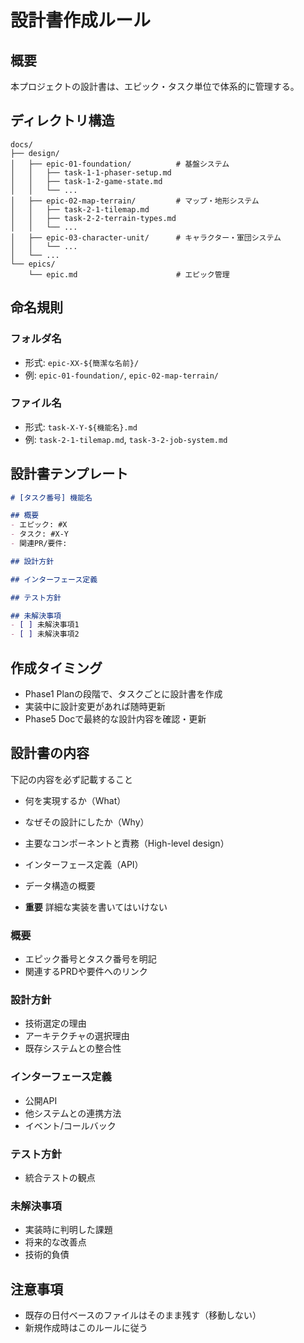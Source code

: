 # 設計書作成ルール

## 概要
本プロジェクトの設計書は、エピック・タスク単位で体系的に管理する。

## ディレクトリ構造

```
docs/
├── design/
│   ├── epic-01-foundation/          # 基盤システム
│   │   ├── task-1-1-phaser-setup.md
│   │   ├── task-1-2-game-state.md
│   │   └── ...
│   ├── epic-02-map-terrain/         # マップ・地形システム
│   │   ├── task-2-1-tilemap.md
│   │   ├── task-2-2-terrain-types.md
│   │   └── ...
│   ├── epic-03-character-unit/      # キャラクター・軍団システム
│   │   └── ...
│   └── ...
└── epics/
    └── epic.md                      # エピック管理
```

## 命名規則

### フォルダ名
- 形式: `epic-XX-${簡潔な名前}/`
- 例: `epic-01-foundation/`, `epic-02-map-terrain/`

### ファイル名
- 形式: `task-X-Y-${機能名}.md`
- 例: `task-2-1-tilemap.md`, `task-3-2-job-system.md`

## 設計書テンプレート

```markdown
# [タスク番号] 機能名

## 概要
- エピック: #X
- タスク: #X-Y
- 関連PR/要件: 

## 設計方針

## インターフェース定義

## テスト方針

## 未解決事項
- [ ] 未解決事項1
- [ ] 未解決事項2
```

## 作成タイミング
- Phase1 Planの段階で、タスクごとに設計書を作成
- 実装中に設計変更があれば随時更新
- Phase5 Docで最終的な設計内容を確認・更新

## 設計書の内容

下記の内容を必ず記載すること

- 何を実現するか（What）
- なぜその設計にしたか（Why）
- 主要なコンポーネントと責務（High-level design）
- インターフェース定義（API）
- データ構造の概要

- **重要** 詳細な実装を書いてはいけない

### 概要
- エピック番号とタスク番号を明記
- 関連するPRDや要件へのリンク

### 設計方針
- 技術選定の理由
- アーキテクチャの選択理由
- 既存システムとの整合性

### インターフェース定義
- 公開API
- 他システムとの連携方法
- イベント/コールバック

### テスト方針
- 統合テストの観点

### 未解決事項
- 実装時に判明した課題
- 将来的な改善点
- 技術的負債

## 注意事項
- 既存の日付ベースのファイルはそのまま残す（移動しない）
- 新規作成時はこのルールに従う
